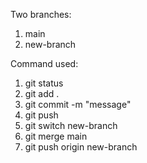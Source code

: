 Two branches:
1. main
2. new-branch

Command used:
1. git status
2. git add .
3. git commit -m "message"
4. git push
5. git switch new-branch
6. git merge main
7. git push origin new-branch